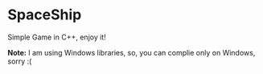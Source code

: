 <h1>SpaceShip</h1>
Simple Game in C++, enjoy it!

<b>Note:</b> I am using Windows libraries, so, you can complie only on Windows, sorry :(
